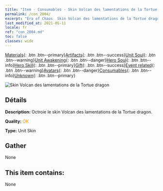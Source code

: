 ```yaml
---
title: "Item - Consumables - Skin Volcan des lamentations de la Tortue dragon"
permalink: /con_2004/
excerpt: "Era of Chaos  Skin Volcan des lamentations de la Tortue dragon"
last_modified_at: 2021-05-11
locale: fr
ref: "con_2004.md"
toc: false
classes: wide
---
```

 [Materials](/ItemsFR/){: .btn .btn--primary}[Artifacts](/ItemsFR/Artifacts/){: .btn .btn--success}[Unit Soul](/ItemsFR/UnitSoul/){: .btn .btn--warning}[Unit Awakening](/ItemsFR/UnitAwakening/){: .btn .btn--danger}[Hero Soul](/ItemsFR/HeroSoul/){: .btn .btn--info}[Hero Skill](/ItemsFR/HeroSkill/){: .btn .btn--primary}[Gift](/ItemsFR/Gift/){: .btn .btn--success}[Event related](/ItemsFR/Events/){: .btn .btn--warning}[Avatars](/ItemsFR/Avatars/){: .btn .btn--danger}[Consumables](/ItemsFR/Consumables/){: .btn .btn--info}[Unknown](/ItemsFR/Unknown/){: .btn .btn--primary}

 ![Skin Volcan des lamentations de la Tortue dragon](/images/u/ti_longguidiancangpifu.jpg)

## Détails
 **Description:** Octroie le skin Volcan des lamentations de la Tortue dragon.

 **Quality:** <span style="color: #FF8C00">OK</span>

 **Type:** Unit Skin

## Gather

  None

## This item contains:

  None

